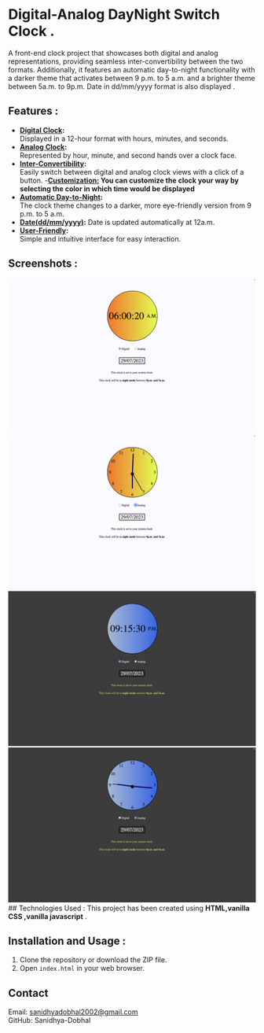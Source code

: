 # Digital-Analog DayNight Switch Clock .

A front-end clock project that showcases both digital and analog representations, providing seamless inter-convertibility between the two formats. Additionally, it features an automatic day-to-night functionality with a darker theme that activates between 9 p.m. to 5 a.m. and a brighter theme between 5a.m. to 9p.m. Date in dd/mm/yyyy format is also displayed .

## Features :

- <b><u>Digital Clock</u>:</b>
  <br>Displayed in a 12-hour format with hours, minutes, and seconds.
- <b><u>Analog Clock</u>:</b>
  <br>
  Represented by hour, minute, and second hands over a clock face.
- <b><u>Inter-Convertibility</u>:</b> <br> Easily switch between digital and analog clock views with a click of a button. -<b><u>Customization:</u> You can customize the clock your way by selecting the color in which time would be displayed</b>
- <b><u>Automatic Day-to-Night</u>:</b> <br>The clock theme changes to a darker, more eye-friendly version from 9 p.m. to 5 a.m.
- <b><u>Date(dd/mm/yyyy)</u>:</b>
  Date is updated automatically at 12a.m.
- <b><u>User-Friendly</u>:</b> <br>
  Simple and intuitive interface for easy interaction.

## Screenshots :

<img src = "Screenshots/Screenshot 2023-07-29 at 6.00.20 AM.png">
<img src = "Screenshots/Screenshot 2023-07-29 at 6.00.25 AM.png">
<img src = "Screenshots/Screenshot 2023-07-29 at 6.15.30 AM.png">
<img src = "Screenshots/Screenshot 2023-07-29 at 6.15.46 AM.png">
## Technologies Used :
This project has been created using <b>HTML,vanilla CSS ,vanilla javascript</b> .

## Installation and Usage :

1. Clone the repository or download the ZIP file.
2. Open `index.html` in your web browser.

## Contact

Email: sanidhyadobhal2002@gmail.com<br>
GitHub: Sanidhya-Dobhal

